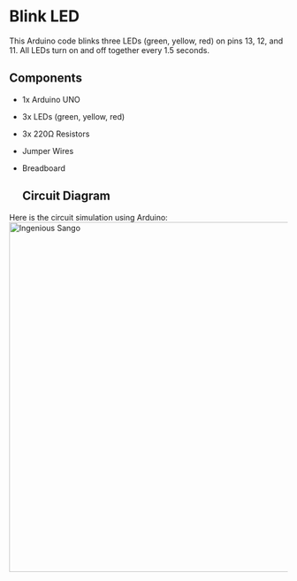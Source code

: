 # Blink LED

This Arduino code blinks three LEDs (green, yellow, red) on pins 13, 12, and 11. All LEDs turn on and off together every 1.5 seconds.

## Components
- 1x Arduino UNO
- 3x LEDs (green, yellow, red)
- 3x 220Ω Resistors
- Jumper Wires
- Breadboard


  ##  Circuit Diagram

Here is the circuit simulation using Arduino:
<img width="1536" height="632" alt="Ingenious Sango" src="https://github.com/user-attachments/assets/46d67539-a3e2-43e0-8533-1969d83c9b61" />
